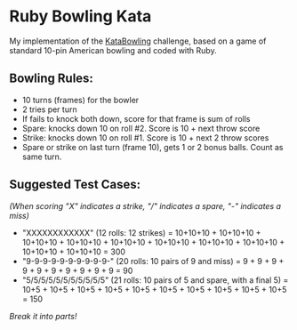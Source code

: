 # Ruby Bowling Kata

My implementation of the [KataBowling](http://codingdojo.org/cgi-bin/wiki.pl?KataBowling) challenge, based on a game of standard 10-pin American bowling and coded with Ruby.

## Bowling Rules:

* 10 turns (frames) for the bowler
* 2 tries per turn
* If fails to knock both down, score for that frame is sum of rolls
* Spare: knocks down 10 on roll #2. Score is 10 + next throw score
* Strike: knocks down 10 on roll #1. Score is 10 + next 2 throw scores
* Spare or strike on last turn (frame 10), gets 1 or 2 bonus balls. Count as same turn.

## Suggested Test Cases:

*(When scoring "X" indicates a strike, "/" indicates a spare, "-" indicates a miss)*

* "XXXXXXXXXXXX" (12 rolls: 12 strikes) = 10+10+10 + 10+10+10 + 10+10+10 + 10+10+10 + 10+10+10 + 10+10+10 + 10+10+10 + 10+10+10 + 10+10+10 + 10+10+10 = 300
* "9-9-9-9-9-9-9-9-9-9-" (20 rolls: 10 pairs of 9 and miss) = 9 + 9 + 9 + 9 + 9 + 9 + 9 + 9 + 9 + 9 = 90
* "5/5/5/5/5/5/5/5/5/5/5" (21 rolls: 10 pairs of 5 and spare, with a final 5) = 10+5 + 10+5 + 10+5 + 10+5 + 10+5 + 10+5 + 10+5 + 10+5 + 10+5 + 10+5 = 150

*Break it into parts!*